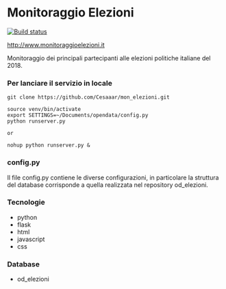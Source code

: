 # Monitoraggio Elezioni
[![Build status](https://travis-ci.org/Cesaaar/mon_elezioni.svg?branch=master)](https://travis-ci.org/Cesaaar)


http://www.monitoraggioelezioni.it

Monitoraggio dei principali partecipanti alle elezioni politiche italiane del 2018.


### Per lanciare il servizio in locale ###

```
git clone https://github.com/Cesaaar/mon_elezioni.git

source venv/bin/activate
export SETTINGS=~/Documents/opendata/config.py
python runserver.py

or

nohup python runserver.py &

```

### config.py ###
Il file config.py contiene le diverse configurazioni, in particolare la struttura del database corrisponde a quella realizzata nel repository od_elezioni.

### Tecnologie ###
- python
- flask
- html
- javascript
- css

### Database ###

- od_elezioni
